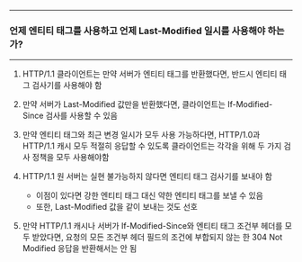 -----
### 언제 엔티티 태그를 사용하고 언제 Last-Modified 일시를 사용해야 하는가?
-----
1. HTTP/1.1 클라이언트는 만약 서버가 엔티티 태그를 반환했다면, 반드시 엔티티 태그 검사기를 사용해야 함
2. 만약 서버가 Last-Modified 값만을 반환했다면, 클라이언트는 If-Modified-Since 검사를 사용할 수 있음
3. 만약 엔티티 태그와 최근 변경 일시가 모두 사용 가능하다면, HTTP/1.0과 HTTP/1.1 캐시 모두 적절히 응답할 수 있도록 클라이언트는 각각을 위해 두 가지 검사 정책을 모두 사용해야함
4. HTTP/1.1 원 서버는 실현 불가능하지 않다면 엔티티 태그 검사기를 보내야 함
   - 이점이 있다면 강한 엔티티 태그 대신 약한 엔티티 태그를 보낼 수 있음
   - 또한, Last-Modified 값을 같이 보내는 것도 선호

5. 만약 HTTP/1.1 캐시나 서버가 If-Modified-Since와 엔티티 태그 조건부 헤더를 모두 받았다면, 요청의 모든 조건부 헤더 필드의 조건에 부합되지 않는 한 304 Not Modified 응답을 반환해서는 안 됨
